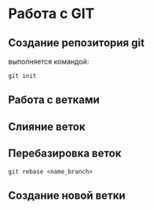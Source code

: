 # Работа с GIT
## Создание репозитория git
выполняется командой:
```
git init
```
## Работа с ветками

## Слияние веток 

## Перебазировка веток

```
git rebase <name_branch>
```

## Cоздание новой ветки